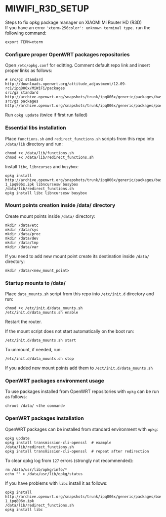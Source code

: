 # MIWIFI_R3D_SETUP
Steps to fix opkg package manager on XIAOMI Mi Router HD (R3D)  
If you have an error ```'xterm-256color': unknown terminal type.``` run the following command:
```
export TERM=xterm
```
### Configure proper OpenWRT packages repositories
Open ```/etc/opkg.conf``` for editting. Comment default repo link and insert proper links as follows:
```
# src/gz standard http://downloads.openwrt.org/attitude_adjustment/12.09-rc1/ipq806x/MiWiFi/packages
src/gz standard http://archive.openwrt.org/snapshots/trunk/ipq806x/generic/packages/base
src/gz packages http://archive.openwrt.org/snapshots/trunk/ipq806x/generic/packages/packages
```
Run ```opkg update``` (twice if first run failed)
### Essential libs installation
Place ```functions.sh``` and ```redirect_functions.sh``` scripts from this repo into ```/data/lib``` directory and run:
```
chmod +x /data/lib/functions.sh
chmod +x /data/lib/redirect_functions.sh
```
Install ```libc```, ```libncurses``` and ```busybox```:
```
opkg install http://archive.openwrt.org/snapshots/trunk/ipq806x/generic/packages/base/libc_1.1.16-1_ipq806x.ipk libncursesw busybox
/data/lib/redirect_functions.sh
opkg install libc libncursesw busybox
```
### Mount points creation inside /data/ directory
Create mount points inside ```/data/``` directory:
```
mkdir /data/etc
mkdir /data/sys
mkdir /data/proc
mkdir /data/dev
mkdir /data/tmp
mkdir /data/var
```
If you need to add new mount point create its destination inside ```/data/``` directory:
```
mkdir /data/<new_mount_point>
```
### Startup mounts to /data/
Place ```data_mounts.sh``` script from this repo into ```/etc/init.d``` directory and run:
```
chmod +x /etc/init.d/data_mounts.sh
/etc/init.d/data_mounts.sh enable
```
Restart the router.

If the mount script does not start automatically on the boot run:
```
/etc/init.d/data_mounts.sh start
```
To unmount, if needed, run:
```
/etc/init.d/data_mounts.sh stop
```
If you added new mount points add them to ```/ect/init.d/data_mounts.sh```
### OpenWRT packages environment usage
To use packages installed from OpenWRT repositories with ```opkg``` can be run as follows:
```
chroot /data/ <the command>
```
### OpenWRT packages installation
OpenWRT packages can be installed from standard environment with ```opkg```:
```
opkg update
opkg install transmission-cli-openssl  # example
/data/lib/redirect_functions.sh
opkg install transmission-cli-openssl  # repeat after redirection
```
To clear opkg log from ```127``` errors (strongly not recommended):
```
rm /data/usr/lib/opkg/info/*
echo "" > /data/usr/lib/opkg/status
```
If you have problems with ```libc``` install it as follows:
```
opkg install http://archive.openwrt.org/snapshots/trunk/ipq806x/generic/packages/base/libc_1.1.16-1_ipq806x.ipk
/data/lib/redirect_functions.sh
opkg install libc
```
